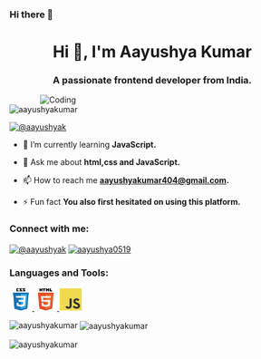 ### Hi there 👋
<h1 align="center">Hi 👋, I'm Aayushya Kumar</h1>
<h3 align="center">A passionate frontend developer from India.</h3>
<img align="right" alt="Coding" width="450" src="https://globaleducation.s3.ap-south-1.amazonaws.com/globaledu/gif/front-end-development.gif">

<p align="left"> <img src="https://komarev.com/ghpvc/?username=aayushyakumar&label=Profile%20views&color=0e75b6&style=flat" alt="aayushyakumar" /> </p>

<p align="left"> <a href="https://twitter.com/@aayushyak" target="blank"><img src="https://img.shields.io/twitter/follow/@aayushyak?logo=twitter&style=for-the-badge" alt="@aayushyak" /></a> </p>

- 🌱 I’m currently learning **JavaScript.**

- 💬 Ask me about **html,css and JavaScript.**

- 📫 How to reach me **aayushyakumar404@gmail.com.**

- ⚡ Fun fact **You also first hesitated on using this platform.**

<h3 align="left">Connect with me:</h3>
<p align="left">
<a href="https://twitter.com/@aayushyak" target="blank"><img align="center" src="https://raw.githubusercontent.com/rahuldkjain/github-profile-readme-generator/master/src/images/icons/Social/twitter.svg" alt="@aayushyak" height="30" width="40" /></a>
<a href="https://instagram.com/aayushya0519" target="blank"><img align="center" src="https://raw.githubusercontent.com/rahuldkjain/github-profile-readme-generator/master/src/images/icons/Social/instagram.svg" alt="aayushya0519" height="30" width="40" /></a>
</p>

<h3 align="left">Languages and Tools:</h3>
<p align="left"> <a href="https://www.w3schools.com/css/" target="_blank" rel="noreferrer"> <img src="https://raw.githubusercontent.com/devicons/devicon/master/icons/css3/css3-original-wordmark.svg" alt="css3" width="40" height="40"/> </a> <a href="https://www.w3.org/html/" target="_blank" rel="noreferrer"> <img src="https://raw.githubusercontent.com/devicons/devicon/master/icons/html5/html5-original-wordmark.svg" alt="html5" width="40" height="40"/> </a> <a href="https://developer.mozilla.org/en-US/docs/Web/JavaScript" target="_blank" rel="noreferrer"> <img src="https://raw.githubusercontent.com/devicons/devicon/master/icons/javascript/javascript-original.svg" alt="javascript" width="40" height="40"/> </a> </p>

<p><img align="left" src="https://github-readme-stats.vercel.app/api/top-langs?username=aayushyakumar&show_icons=true&locale=en&layout=compact" alt="aayushyakumar" /></p>

<p>&nbsp;<img align="center" src="https://github-readme-stats.vercel.app/api?username=aayushyakumar&show_icons=true&locale=en" alt="aayushyakumar" /></p>

<p><img align="center" src="https://github-readme-streak-stats.herokuapp.com/?user=aayushyakumar&" alt="aayushyakumar" /></p>
